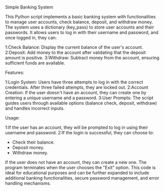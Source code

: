 Simple Banking System

This Python script implements a basic banking system with functionalities to manage user accounts, check balance, deposit, and withdraw money. 
The system uses a dictionary (key_pass) to store user accounts and their passwords.
It allows users to log in with their username and password, and once logged in, they can:

1:Check Balance: Display the current balance of the user's account.
2:Deposit: Add money to the account after validating that the deposit amount is positive.
3:Withdraw: Subtract money from the account, ensuring sufficient funds are available.

Features:

1:Login System: Users have three attempts to log in with the correct credentials. After three failed attempts, they are locked out.
2:Account Creation: If the user doesn't have an account, they can create one by entering a unique username and a password.
3:User Prompts: The script guides users through available options (balance check, deposit, withdraw) and handles incorrect inputs.

Usage:

1:If the user has an account, they will be prompted to log in using their username and password.
2:If the login is successful, they can choose to:
* Check their balance.
* Deposit money.
* Withdraw money.

If the user does not have an account, they can create a new one.
The program terminates when the user chooses the "Exit" option.
This code is ideal for educational purposes and can be further expanded to include additional banking functionalities, secure password management, and error handling mechanisms.

